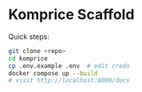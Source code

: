 # Komprice Scaffold

Quick steps:

```bash
git clone <repo>
cd komprice
cp .env.example .env  # edit creds
docker compose up --build
# visit http://localhost:8000/docs
```
